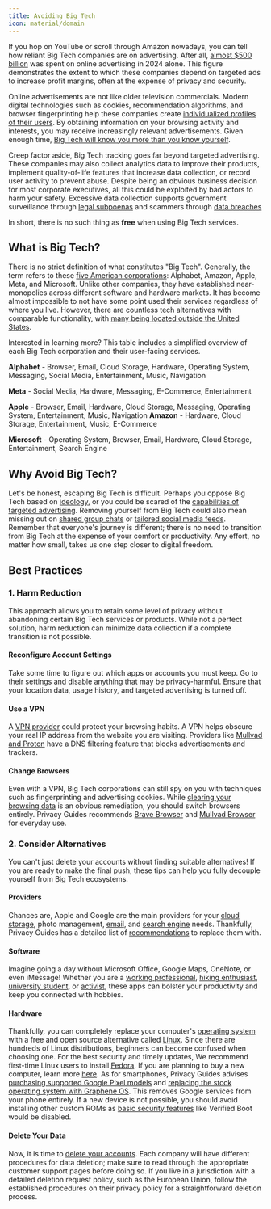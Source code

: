 ```yaml
---
title: Avoiding Big Tech
icon: material/domain
---
```


If you hop on YouTube or scroll through Amazon nowadays, you can tell how reliant Big Tech companies are on advertising. After all, [almost $500 billion](https://www.dentsu.com/news-releases/ad-spend-growth-tracks-ahead-of-the-economy) was spent on online advertising in 2024 alone. This figure demonstrates the extent to which these companies depend on targeted ads to increase profit margins, often at the expense of privacy and security.

Online advertisements are not like older television commercials. Modern digital technologies such as cookies, recommendation algorithms, and browser fingerprinting help these companies create [individualized profiles of their users](https://www.amnesty.org/en/latest/campaigns/2022/02/what-is-big-techs-surveillance-based-business-model/). By obtaining information on your browsing activity and interests, you may receive increasingly relevant advertisements. Given enough time, [Big Tech will know you more than you know yourself](https://www.forbes.com/sites/kashmirhill/2012/02/16/how-target-figured-out-a-teen-girl-was-pregnant-before-her-father-did/).

Creep factor aside, Big Tech tracking goes far beyond targeted advertising. These companies may also collect analytics data to improve their products, implement quality-of-life features that increase data collection, or record user activity to prevent abuse. Despite being an obvious business decision for most corporate executives, all this could be exploited by bad actors to harm your safety. Excessive data collection supports government surveillance through [legal subpoenas](https://www.nytimes.com/interactive/2019/04/13/us/google-location-tracking-police.html) and scammers through [data breaches](https://blog.knowbe4.com/scam-of-the-week-fbi-warns-against-data-breach-extortion)

In short, there is no such thing as **free** when using Big Tech services.

## What is Big Tech?

There is no strict definition of what constitutes "Big Tech". Generally, the term refers to these [five American corporations](https://www.nytimes.com/interactive/2019/11/13/magazine/internet-platform.html): Alphabet, Amazon, Apple,
Meta, and Microsoft. Unlike other companies, they have established near-monopolies across different software and hardware markets. It has become almost impossible to not have some point used their services regardless of where you live. However, there are countless tech alternatives with comparable functionality, with [many being located outside the United States](https://www.privacyguides.org/articles/2025/03/19/private-european-alternatives/).

Interested in learning more? This table includes a simplified overview of each Big Tech corporation and their user-facing services.

**Alphabet** - Browser, Email, Cloud Storage, Hardware, Operating System, Messaging, Social Media, Entertainment, Music, Navigation

**Meta** - Social Media, Hardware, Messaging, E-Commerce, Entertainment

**Apple** - Browser, Email, Hardware, Cloud Storage, Messaging, Operating System, Entertainment, Music, Navigation
**Amazon** - Hardware, Cloud Storage, Entertainment, Music, E-Commerce

**Microsoft** - Operating System, Browser, Email, Hardware, Cloud Storage, Entertainment, Search Engine

## Why Avoid Big Tech?

Let's be honest, escaping Big Tech is difficult. Perhaps you oppose Big Tech based on [ideology](https://www.gnu.org/philosophy/floss-and-foss.en.html), or you could be scared of the [capabilities of targeted advertising](https://www.privacyguides.org/en/basics/common-threats/#surveillance-as-a-business-model). Removing yourself from Big Tech could also mean missing out on [shared group chats](https://ieeexplore.ieee.org/document/7958575/) or [tailored social media feeds](https://www.nytimes.com/2021/12/05/business/media/tiktok-algorithm.html). Remember that everyone's journey is different; there is no need to transition from Big Tech at the expense of your comfort or productivity. Any effort, no matter how small, takes us one step closer to digital freedom.

## Best Practices

### 1. Harm Reduction

This approach allows you to retain some level of privacy without abandoning certain Big Tech services or products. While not a perfect solution, harm reduction can minimize data collection if a complete transition is not possible.

#### Reconfigure Account Settings

Take some time to figure out which apps or accounts you must keep. Go to their settings and disable anything that may be privacy-harmful. Ensure that your location data, usage history, and targeted advertising is turned off.

#### Use a VPN

A [VPN provider](https://www.privacyguides.org/en/basics/vpn-overview/) could protect your browsing habits. A VPN helps obscure your real IP address from the website you are visiting. Providers like [Mullvad and Proton](https://www.privacyguides.org/en/vpn/) have a DNS filtering feature that blocks advertisements and trackers.
#### Change Browsers

Even with a VPN, Big Tech corporations can still spy on you with techniques such as fingerprinting and advertising cookies. While [clearing your browsing data](https://www.privacyguides.org/articles/2025/02/13/clearing-browsing-data/) is an obvious remediation, you should switch browsers entirely. Privacy Guides recommends [Brave Browser](https://www.privacyguides.org/en/desktop-browsers/#brave-browser) and [Mullvad Browser](https://www.privacyguides.org/en/desktop-browsers/#mullvad-browser) for everyday use.
### 2. Consider Alternatives

You can't just delete your accounts without finding suitable alternatives! If you are ready to make the final push, these tips can help you fully decouple yourself from Big Tech ecosystems.

#### Providers

Chances are, Apple and Google are the main providers for your [cloud storage](https://www.privacyguides.org/en/cloud/), photo management, [email](https://www.privacyguides.org/en/email/), and [search engine](https://www.privacyguides.org/en/search-engines/) needs. Thankfully, Privacy Guides has a detailed list of [recommendations](https://www.privacyguides.org/en/tools/) to replace them with.

#### Software

Imagine going a day without Microsoft Office, Google Maps, OneNote, or even iMessage! Whether you are a [working professional](https://www.privacyguides.org/en/office-suites/), [hiking enthusiast](https://www.privacyguides.org/en/maps/), [university student](https://www.privacyguides.org/en/notebooks/), or [activist](https://www.privacyguides.org/en/real-time-communication/), these apps can bolster your productivity and keep you connected with hobbies.

#### Hardware

Thankfully, you can completely replace your computer's [operating system](https://www.privacyguides.org/en/os/) with a free and open source alternative called [Linux](https://www.privacyguides.org/en/desktop/). Since there are hundreds of Linux distributions, beginners can become confused when choosing one. For the best security and timely updates, We recommend first-time Linux users to install [Fedora](https://fedoraproject.org/). If you are planning to buy a new computer, learn more [here](https://www.privacyguides.org/en/basics/hardware/).
As for smartphones, Privacy Guides advises [purchasing supported Google Pixel models](https://www.privacyguides.org/en/mobile-phones/) and [replacing the stock operating system with Graphene OS](https://www.privacyguides.org/en/android/distributions/). This removes Google services from your phone entirely. If a new device is not possible, you should avoid installing other custom ROMs as [basic security features](https://www.privacyguides.org/en/os/android-overview/#security-protections) like Verified Boot would be disabled.

#### Delete Your Data

Now, it is time to [delete your accounts](https://www.privacyguides.org/en/basics/account-deletion/). Each company will have different procedures for data deletion; make sure to read through the appropriate customer support pages before doing so. If you live in a jurisdiction with a detailed deletion request policy, such as the European Union, follow the established procedures on their privacy policy for a straightforward deletion process.
